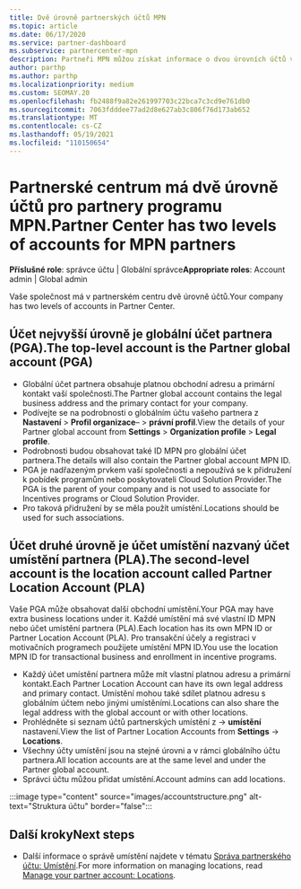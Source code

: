 ```yaml
---
title: Dvě úrovně partnerských účtů MPN
ms.topic: article
ms.date: 06/17/2020
ms.service: partner-dashboard
ms.subservice: partnercenter-mpn
description: Partneři MPN můžou získat informace o dvou úrovních účtů v partnerském centru, globálním účtu partnera (PGA) a účtu umístění partnera (PLA).
author: parthp
ms.author: parthp
ms.localizationpriority: medium
ms.custom: SEOMAY.20
ms.openlocfilehash: fb2488f9a82e261997703c22bca7c3cd9e761db0
ms.sourcegitcommit: 7063fdddee77ad2d8e627ab3c806f76d173ab652
ms.translationtype: MT
ms.contentlocale: cs-CZ
ms.lasthandoff: 05/19/2021
ms.locfileid: "110150654"
---
```

# <a name="partner-center-has-two-levels-of-accounts-for-mpn-partners"></a><span data-ttu-id="2fc7f-103">Partnerské centrum má dvě úrovně účtů pro partnery programu MPN.</span><span class="sxs-lookup"><span data-stu-id="2fc7f-103">Partner Center has two levels of accounts for MPN partners</span></span>

<span data-ttu-id="2fc7f-104">**Příslušné role**: správce účtu | Globální správce</span><span class="sxs-lookup"><span data-stu-id="2fc7f-104">**Appropriate roles**: Account admin | Global admin</span></span>

<span data-ttu-id="2fc7f-105">Vaše společnost má v partnerském centru dvě úrovně účtů.</span><span class="sxs-lookup"><span data-stu-id="2fc7f-105">Your company has two levels of accounts in Partner Center.</span></span>

## <a name="the-top-level-account-is-the-partner-global-account-pga"></a><span data-ttu-id="2fc7f-106">Účet nejvyšší úrovně je globální účet partnera (PGA).</span><span class="sxs-lookup"><span data-stu-id="2fc7f-106">The top-level account is the Partner global account (PGA)</span></span>

- <span data-ttu-id="2fc7f-107">Globální účet partnera obsahuje platnou obchodní adresu a primární kontakt vaší společnosti.</span><span class="sxs-lookup"><span data-stu-id="2fc7f-107">The Partner global account contains the legal business address and the primary contact for your company.</span></span> 
- <span data-ttu-id="2fc7f-108">Podívejte se na podrobnosti o globálním účtu vašeho partnera z **Nastavení**  >  **Profil organizace**–  >  **právní profil**.</span><span class="sxs-lookup"><span data-stu-id="2fc7f-108">View the details of your Partner global account from **Settings** > **Organization profile** > **Legal profile**.</span></span>
- <span data-ttu-id="2fc7f-109">Podrobnosti budou obsahovat také ID MPN pro globální účet partnera.</span><span class="sxs-lookup"><span data-stu-id="2fc7f-109">The details will also contain the Partner global account MPN ID.</span></span> 
- <span data-ttu-id="2fc7f-110">PGA je nadřazeným prvkem vaší společnosti a nepoužívá se k přidružení k pobídek programům nebo poskytovateli Cloud Solution Provider.</span><span class="sxs-lookup"><span data-stu-id="2fc7f-110">The PGA is the parent of your company and is not used to associate for Incentives programs or Cloud Solution Provider.</span></span> 
- <span data-ttu-id="2fc7f-111">Pro taková přidružení by se měla použít umístění.</span><span class="sxs-lookup"><span data-stu-id="2fc7f-111">Locations should be used for such associations.</span></span>

## <a name="the-second-level-account-is-the-location-account-called-partner-location-account-pla"></a><span data-ttu-id="2fc7f-112">Účet druhé úrovně je účet umístění nazvaný účet umístění partnera (PLA).</span><span class="sxs-lookup"><span data-stu-id="2fc7f-112">The second-level account is the location account called Partner Location Account (PLA)</span></span>

<span data-ttu-id="2fc7f-113">Vaše PGA může obsahovat další obchodní umístění.</span><span class="sxs-lookup"><span data-stu-id="2fc7f-113">Your PGA may have extra business locations under it.</span></span> <span data-ttu-id="2fc7f-114">Každé umístění má své vlastní ID MPN nebo účet umístění partnera (PLA).</span><span class="sxs-lookup"><span data-stu-id="2fc7f-114">Each location has its own MPN ID or Partner Location Account (PLA).</span></span> <span data-ttu-id="2fc7f-115">Pro transakční účely a registraci v motivačních programech použijete umístění MPN ID.</span><span class="sxs-lookup"><span data-stu-id="2fc7f-115">You use the location MPN ID for transactional business and enrollment in incentive programs.</span></span>

- <span data-ttu-id="2fc7f-116">Každý účet umístění partnera může mít vlastní platnou adresu a primární kontakt.</span><span class="sxs-lookup"><span data-stu-id="2fc7f-116">Each Partner Location Account can have its own legal address and primary contact.</span></span> <span data-ttu-id="2fc7f-117">Umístění mohou také sdílet platnou adresu s globálním účtem nebo jinými umístěními.</span><span class="sxs-lookup"><span data-stu-id="2fc7f-117">Locations can also share the legal address with the global account or with other locations.</span></span>
- <span data-ttu-id="2fc7f-118">Prohlédněte si seznam účtů partnerských umístění z  ->  **umístění** nastavení.</span><span class="sxs-lookup"><span data-stu-id="2fc7f-118">View the list of Partner Location Accounts from **Settings** -> **Locations**.</span></span>
- <span data-ttu-id="2fc7f-119">Všechny účty umístění jsou na stejné úrovni a v rámci globálního účtu partnera.</span><span class="sxs-lookup"><span data-stu-id="2fc7f-119">All location accounts are at the same level and under the Partner global account.</span></span>
- <span data-ttu-id="2fc7f-120">Správci účtu můžou přidat umístění.</span><span class="sxs-lookup"><span data-stu-id="2fc7f-120">Account admins can add locations.</span></span>

:::image type="content" source="images/accountstructure.png" alt-text="Struktura účtu" border="false":::

## <a name="next-steps"></a><span data-ttu-id="2fc7f-122">Další kroky</span><span class="sxs-lookup"><span data-stu-id="2fc7f-122">Next steps</span></span>

- <span data-ttu-id="2fc7f-123">Další informace o správě umístění najdete v tématu [Správa partnerského účtu: Umístění](manage-locations.md).</span><span class="sxs-lookup"><span data-stu-id="2fc7f-123">For more information on managing locations, read [Manage your partner account: Locations](manage-locations.md).</span></span>
